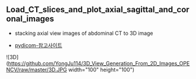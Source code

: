 ## Load_CT_slices_and_plot_axial_sagittal_and_coronal_images
- stacking axial view images of abdominal CT to 3D image

- [pydicom-참고사이트](https://pydicom.github.io/pydicom/stable/auto_examples/image_processing/reslice.html#sphx-glr-auto-examples-image-processing-reslice-py)

![3D](https://github.com/YongJu114/3D_View_Generation_From_2D_Images_OPENCV/raw/master/3D.JPG width="100" height="100")
